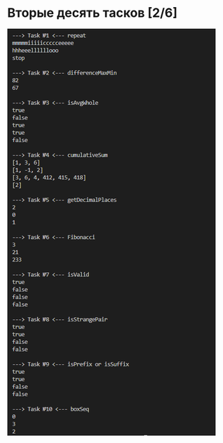 # Вторые десять тасков [2/6]

![result](https://github.com/Kweall/IT/blob/FirstBranch/Task2/Screenshot_1.png)
